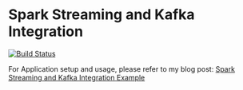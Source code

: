 # Spark Streaming and Kafka Integration

[![Build Status](https://app.travis-ci.com/ajtechdeveloper/SparkKafka.svg?branch=master)](https://app.travis-ci.com/ajtechdeveloper/SparkKafka)

For Application setup and usage, please refer to my blog post: [Spark Streaming and Kafka Integration Example](http://softwaredevelopercentral.blogspot.com/2018/10/spark-streaming-and-kafka-integration.html)
